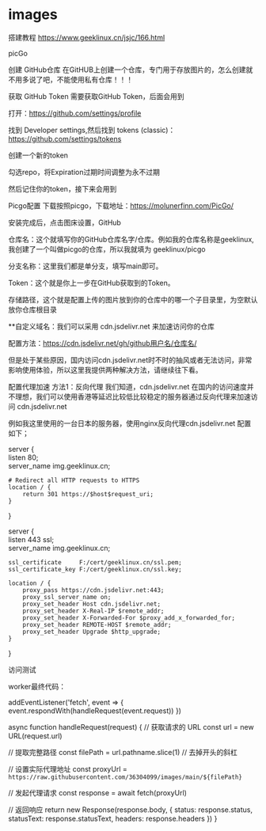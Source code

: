 # images

搭建教程 https://www.geeklinux.cn/jsjc/166.html

picGo


创建 GitHub仓库
在GitHUB上创建一个仓库，专门用于存放图片的，怎么创建就不用多说了吧，不能使用私有仓库！！！

获取 GitHub Token
需要获取GitHub Token，后面会用到

打开：https://github.com/settings/profile

找到 Developer settings,然后找到 tokens (classic)：https://github.com/settings/tokens

创建一个新的token

勾选repo，将Expiration过期时间调整为永不过期

然后记住你的token，接下来会用到

Picgo配置
下载按照picgo，下载地址：https://molunerfinn.com/PicGo/

安装完成后，点击图床设置，GitHub

仓库名：这个就填写你的GitHub仓库名字/仓库。例如我的仓库名称是geeklinux,我创建了一个叫做picgo的仓库，所以我就填为 geeklinux/picgo

分支名称：这里我们都是单分支，填写main即可。

Token：这个就是你上一步在GitHub获取到的Token。

存储路径，这个就是配置上传的图片放到你的仓库中的哪一个子目录里，为空默认放你仓库根目录

**自定义域名：我们可以采用 cdn.jsdelivr.net 来加速访问你的仓库

配置方法：https://cdn.jsdelivr.net/gh/github用户名/仓库名/

但是处于某些原因，国内访问cdn.jsdelivr.net时不时的抽风或者无法访问，非常影响使用体验，所以这里我提供两种解决方法，请继续往下看。

配置代理加速
方法1：反向代理
我们知道，cdn.jsdelivr.net 在国内的访问速度并不理想，我们可以使用香港等延迟比较低比较稳定的服务器通过反向代理来加速访问 cdn.jsdelivr.net

例如我这里使用的一台日本的服务器，使用nginx反向代理cdn.jsdelivr.net 配置如下；

server {  
    listen 80;  
    server_name img.geeklinux.cn;  
  
    # Redirect all HTTP requests to HTTPS  
    location / {  
        return 301 https://$host$request_uri;  
    }  
}  
  
server {  
    listen 443 ssl;  
    server_name img.geeklinux.cn;
      
    ssl_certificate     F:/cert/geeklinux.cn/ssl.pem;  
    ssl_certificate_key F:/cert/geeklinux.cn/ssl.key;  
 
    location / {  
        proxy_pass https://cdn.jsdelivr.net:443;
        proxy_ssl_server_name on;
        proxy_set_header Host cdn.jsdelivr.net;
        proxy_set_header X-Real-IP $remote_addr;
        proxy_set_header X-Forwarded-For $proxy_add_x_forwarded_for;
        proxy_set_header REMOTE-HOST $remote_addr;
        proxy_set_header Upgrade $http_upgrade;
    }  
}

访问测试


worker最终代码：


addEventListener('fetch', event => {
  event.respondWith(handleRequest(event.request))
})

async function handleRequest(request) {
  // 获取请求的 URL
  const url = new URL(request.url)
  
  // 提取完整路径
  const filePath = url.pathname.slice(1) // 去掉开头的斜杠

  // 设置实际代理地址
  const proxyUrl = `https://raw.githubusercontent.com/36304099/images/main/${filePath}`

  // 发起代理请求
  const response = await fetch(proxyUrl)

  // 返回响应
  return new Response(response.body, {
    status: response.status,
    statusText: response.statusText,
    headers: response.headers
  })
}
